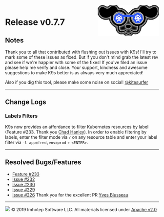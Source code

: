 <img src="https://raw.githubusercontent.com/derailed/k9s/master/assets/k9s_small.png" align="right" width="200" height="auto"/>

# Release v0.7.7

## Notes

Thank you to all that contributed with flushing out issues with K9s! I'll try to mark some of these issues as fixed. But if you don't mind grab the latest rev and see if we're happier with some of the fixes! If you've filed an issue please help me verify and close. Your support, kindness and awesome suggestions to make K9s better is as always very much appreciated!

Also if you dig this tool, please make some noise on social! [@kitesurfer](https://twitter.com/kitesurfer)

---

## Change Logs

### Labels Filters

K9s now provides an affordance to filter Kubernetes resources by label (Feature #233. Thank you [Chad Hanley](https://github.com/cchanley2003)). In order to enable filtering by labels, enter the filter mode via `/` on any resource table and enter your label filter via `-l app=fred,env=prod` + `<ENTER>`.

---

## Resolved Bugs/Features

+ [Feature #233](https://github.com/CirrusByte42/ca9s/issues/233)
+ [Issue #232](https://github.com/CirrusByte42/ca9s/issues/232)
+ [Issue #230](https://github.com/CirrusByte42/ca9s/issues/230)
+ [Issue #229](https://github.com/CirrusByte42/ca9s/issues/229)
+ [Issue #226](https://github.com/CirrusByte42/ca9s/issues/226) Thank you for the excellent PR [Yves Blusseau](https://github.com/JrCs)

---

<img src="https://raw.githubusercontent.com/derailed/k9s/master/assets/imhotep_logo.png" width="32" height="auto"/> © 2019 Imhotep Software LLC. All materials licensed under [Apache v2.0](http://www.apache.org/licenses/LICENSE-2.0)
